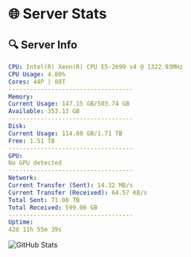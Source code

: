 # 🌐 Server Stats
## 🔍 Server Info
```yaml
CPU: Intel(R) Xeon(R) CPU E5-2699 v4 @ 1322.93MHz
CPU Usage: 4.80%
Cores: 44P | 88T
-----------------------------------
Memory:
Current Usage: 147.15 GB/503.74 GB
Available: 353.13 GB
-----------------------------------
Disk:
Current Usage: 114.60 GB/1.71 TB
Free: 1.51 TB
-----------------------------------
GPU:
No GPU detected
-----------------------------------
Network:
Current Transfer (Sent): 14.32 MB/s
Current Transfer (Received): 64.57 KB/s
Total Sent: 71.00 TB
Total Received: 599.06 GB
-----------------------------------
Uptime:
42d 11h 55m 39s
```
![GitHub Stats](https://img.shields.io/badge/Updated-2025-04-19_09:18:28-blue)